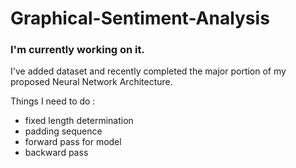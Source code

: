 # Graphical-Sentiment-Analysis
### I'm currently working on it. 
I've added dataset and recently completed the major portion of my proposed Neural Network Architecture.

Things I need to do : 
- fixed length determination 
- padding sequence 
- forward pass for model
- backward pass
